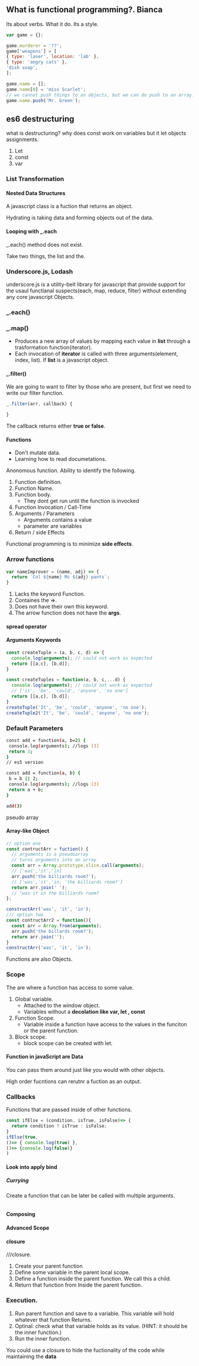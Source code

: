## What is functional programming?. Bianca 

Its about verbs. What it do. Its a style.

```javascript 
var game = {};

game.murderer = '??';
game['weapons'] = [
{ type: 'laser', location: 'lab' },
{ type: 'angry cats' },
'dish soap',
];

game.name = [];
game.name[0] = 'miss Scarlet';
// we cannot push things to an objects, but we can do push to an array.
game.name.push('Mr. Green');
```

## es6 destructuring

what is destructuring?
why does const work on variables but it let objects assignments.

1. Let
2. const
3. var

### List Transformation

#### Nested Data Structures

A javascript class is a fuction that returns an object.

Hydrating is taking data and forming objects out of the data.

#### Looping with _.each

_.each() method does not exist.

Take two things, the list and the.

### Underscore.js, Lodash

underscore.js is a utility-belt library for javascript that provide support for the usaul functianal suspects(each, map, reduce, filter) without extending any core javascript Objects.

### _.each()



### _.map()

- Produces a new array of values by mapping each value in **list** through a trasformation function(iterator).
- Each invocation of **iterator** is called with three arguments(element, index, list). If **list** is a javascript object.

#### _.filter()
We are going to want to filter by those who are present, but first we need to write our filter function.

```js
_.filter(arr, callback) {

}
```

The callback returns either **true or false**.

#### Functions

- Don't mutate data.
- Learning how to read documetations.

Anonomous function.
Ability to identify the following.

1. Function definition.
2. Function Name.
3. Function body.
   - They dont get run until the function is invocked
4. Function Invocation / Call-Time
5. Arguments / Parameters
    - Arguments contains a value
    - parameter are variables
6. Return / side Effects

Functional programming is to minimize **side effects**.

### Arrow functions

```js
var nameImprover = (name, adj) => {
  return `Col ${name} Mc ${adj} pants`;
}
```

1. Lacks the keyword Function.
2. Containes the =>.
3. Does not have their own this keyword.
4. The arrow function does not have the **args**.

#### spread operator

#### Arguments Keywords

```js
const createTuple = (a, b, c, d) => {
  console.log(arguments); // could not work as expected
  return [[a,c], [b,d]];
}

const createTuples = function(a, b, c,...d) {
  console.log(arguments); // could not work as expected
  // ['it', 'be', 'could', 'anyone', 'no one']
  return [[a,c], [b,d]];
}
createTuple('It', 'be', 'could', 'anyone', 'no one');
createTuple2('It', 'be', 'could', 'anyone', 'no one');

```

### Default Parameters

```bash
const add = function(a, b=2) {
 console.log(arguments); //logs [3]
 return 3;
}
// es5 version

const add = function(a, b) {
 b = b || 2;
 console.log(arguments); //logs [3]
 return a + b;
}

add(3)
```

pseudo array

#### Array-like Object

```js
// option one
const contructArr = fuction() {
  // arguments is a pseudoarray 
  // turns arguments into an array
  const arr = Array.prototype.slice.call(arguments);
  // ['was','it','in]
  arr.push('the billiards room?');
  // ['was','it','in, 'the billiards room?']
  return arr.join(' ');
  // "was it in the billiards room?
};

constructArr('was', 'it', 'in');
/// option two
const contructArr2 = function(){
  const arr = Array.from(arguments);
  arr.push('the billards room?');
  return arr.join('');
}
constructArr('was', 'it', 'in');
```

Functions are also Objects.

### Scope

The are where a function has access to some value.

1. Global variable.
   - Attached to the window object.
   - Variables without a **decolation like var, let , const**
2. Function Scope.
   - Variable inside a function have access to the values in the funciton or the parent function.
3. Block scope.
    - block scope can be created with let.

#### Function in javaScript are Data

You can pass them around just like you would with other objects.

High order fucntions can rerutnr a fuction as an output.

### Callbacks

Functions that are passed inside of other functions.

```js
const ifElse = (condition, isTrue, isFalse)=> {
  return condition ? isTrue : isFalse;
}
ifElse(true, 
()=> { console.log(true) },
()=> {console.log(false)}
)

```

#### Look into apply bind

##### Currying

Create a function that can be later be called with multiple arguments.

```js


```

#### Composing


#### Advanced Scope


#### closure

///closure.

1. Create your parent function
2. Define some variable in the parent local scope.
3. Define a function inside the parent function. We call this a child.
4. Return that function from Inside the parent function.

### Execution.

1. Run parent function and save to a variable. This variable will hold whatever that function Returns.
2. Optinal: check what that variable holds as its value. (HINT: it should be the inner function.)
3. Run the inner function.
   
You could use a closure to hide the fuctionality of the code while maintaining the **data**